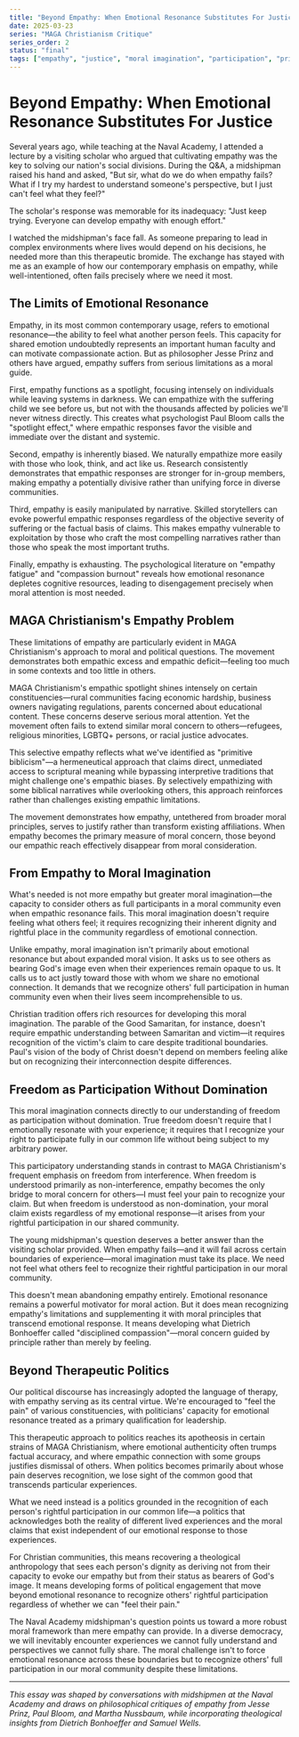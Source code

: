 ```yaml
---
title: "Beyond Empathy: When Emotional Resonance Substitutes For Justice"
date: 2025-03-23
series: "MAGA Christianism Critique"
series_order: 2
status: "final"
tags: ["empathy", "justice", "moral imagination", "participation", "primitive biblicism"]
---
```


# Beyond Empathy: When Emotional Resonance Substitutes For Justice

Several years ago, while teaching at the Naval Academy, I attended a lecture by a visiting scholar who argued that cultivating empathy was the key to solving our nation's social divisions. During the Q&A, a midshipman raised his hand and asked, "But sir, what do we do when empathy fails? What if I try my hardest to understand someone's perspective, but I just can't feel what they feel?"

The scholar's response was memorable for its inadequacy: "Just keep trying. Everyone can develop empathy with enough effort."

I watched the midshipman's face fall. As someone preparing to lead in complex environments where lives would depend on his decisions, he needed more than this therapeutic bromide. The exchange has stayed with me as an example of how our contemporary emphasis on empathy, while well-intentioned, often fails precisely where we need it most.

## The Limits of Emotional Resonance

Empathy, in its most common contemporary usage, refers to emotional resonance—the ability to feel what another person feels. This capacity for shared emotion undoubtedly represents an important human faculty and can motivate compassionate action. But as philosopher Jesse Prinz and others have argued, empathy suffers from serious limitations as a moral guide.

First, empathy functions as a spotlight, focusing intensely on individuals while leaving systems in darkness. We can empathize with the suffering child we see before us, but not with the thousands affected by policies we'll never witness directly. This creates what psychologist Paul Bloom calls the "spotlight effect," where empathic responses favor the visible and immediate over the distant and systemic.

Second, empathy is inherently biased. We naturally empathize more easily with those who look, think, and act like us. Research consistently demonstrates that empathic responses are stronger for in-group members, making empathy a potentially divisive rather than unifying force in diverse communities.

Third, empathy is easily manipulated by narrative. Skilled storytellers can evoke powerful empathic responses regardless of the objective severity of suffering or the factual basis of claims. This makes empathy vulnerable to exploitation by those who craft the most compelling narratives rather than those who speak the most important truths.

Finally, empathy is exhausting. The psychological literature on "empathy fatigue" and "compassion burnout" reveals how emotional resonance depletes cognitive resources, leading to disengagement precisely when moral attention is most needed.

## MAGA Christianism's Empathy Problem

These limitations of empathy are particularly evident in MAGA Christianism's approach to moral and political questions. The movement demonstrates both empathic excess and empathic deficit—feeling too much in some contexts and too little in others.

MAGA Christianism's empathic spotlight shines intensely on certain constituencies—rural communities facing economic hardship, business owners navigating regulations, parents concerned about educational content. These concerns deserve serious moral attention. Yet the movement often fails to extend similar moral concern to others—refugees, religious minorities, LGBTQ+ persons, or racial justice advocates.

This selective empathy reflects what we've identified as "primitive biblicism"—a hermeneutical approach that claims direct, unmediated access to scriptural meaning while bypassing interpretive traditions that might challenge one's empathic biases. By selectively empathizing with some biblical narratives while overlooking others, this approach reinforces rather than challenges existing empathic limitations.

The movement demonstrates how empathy, untethered from broader moral principles, serves to justify rather than transform existing affiliations. When empathy becomes the primary measure of moral concern, those beyond our empathic reach effectively disappear from moral consideration.

## From Empathy to Moral Imagination

What's needed is not more empathy but greater moral imagination—the capacity to consider others as full participants in a moral community even when empathic resonance fails. This moral imagination doesn't require feeling what others feel; it requires recognizing their inherent dignity and rightful place in the community regardless of emotional connection.

Unlike empathy, moral imagination isn't primarily about emotional resonance but about expanded moral vision. It asks us to see others as bearing God's image even when their experiences remain opaque to us. It calls us to act justly toward those with whom we share no emotional connection. It demands that we recognize others' full participation in human community even when their lives seem incomprehensible to us.

Christian tradition offers rich resources for developing this moral imagination. The parable of the Good Samaritan, for instance, doesn't require empathic understanding between Samaritan and victim—it requires recognition of the victim's claim to care despite traditional boundaries. Paul's vision of the body of Christ doesn't depend on members feeling alike but on recognizing their interconnection despite differences.

## Freedom as Participation Without Domination

This moral imagination connects directly to our understanding of freedom as participation without domination. True freedom doesn't require that I emotionally resonate with your experience; it requires that I recognize your right to participate fully in our common life without being subject to my arbitrary power.

This participatory understanding stands in contrast to MAGA Christianism's frequent emphasis on freedom from interference. When freedom is understood primarily as non-interference, empathy becomes the only bridge to moral concern for others—I must feel your pain to recognize your claim. But when freedom is understood as non-domination, your moral claim exists regardless of my emotional response—it arises from your rightful participation in our shared community.

The young midshipman's question deserves a better answer than the visiting scholar provided. When empathy fails—and it will fail across certain boundaries of experience—moral imagination must take its place. We need not feel what others feel to recognize their rightful participation in our moral community.

This doesn't mean abandoning empathy entirely. Emotional resonance remains a powerful motivator for moral action. But it does mean recognizing empathy's limitations and supplementing it with moral principles that transcend emotional response. It means developing what Dietrich Bonhoeffer called "disciplined compassion"—moral concern guided by principle rather than merely by feeling.

## Beyond Therapeutic Politics

Our political discourse has increasingly adopted the language of therapy, with empathy serving as its central virtue. We're encouraged to "feel the pain" of various constituencies, with politicians' capacity for emotional resonance treated as a primary qualification for leadership.

This therapeutic approach to politics reaches its apotheosis in certain strains of MAGA Christianism, where emotional authenticity often trumps factual accuracy, and where empathic connection with some groups justifies dismissal of others. When politics becomes primarily about whose pain deserves recognition, we lose sight of the common good that transcends particular experiences.

What we need instead is a politics grounded in the recognition of each person's rightful participation in our common life—a politics that acknowledges both the reality of different lived experiences and the moral claims that exist independent of our emotional response to those experiences.

For Christian communities, this means recovering a theological anthropology that sees each person's dignity as deriving not from their capacity to evoke our empathy but from their status as bearers of God's image. It means developing forms of political engagement that move beyond emotional resonance to recognize others' rightful participation regardless of whether we can "feel their pain."

The Naval Academy midshipman's question points us toward a more robust moral framework than mere empathy can provide. In a diverse democracy, we will inevitably encounter experiences we cannot fully understand and perspectives we cannot fully share. The moral challenge isn't to force emotional resonance across these boundaries but to recognize others' full participation in our moral community despite these limitations.

---

*This essay was shaped by conversations with midshipmen at the Naval Academy and draws on philosophical critiques of empathy from Jesse Prinz, Paul Bloom, and Martha Nussbaum, while incorporating theological insights from Dietrich Bonhoeffer and Samuel Wells.*
